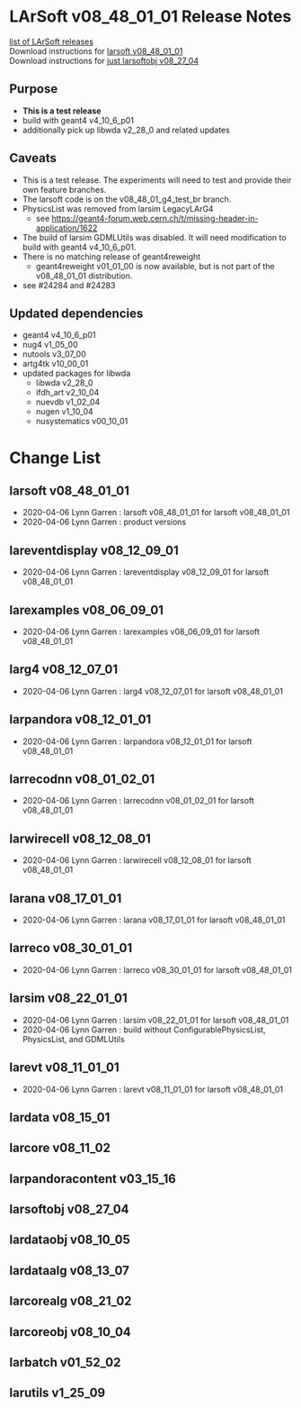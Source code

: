 # LArSoft v08_48_01_01 Release Notes



[list of LArSoft releases](LArSoft_release_list)  
Download instructions for [larsoft v08_48_01_01](http://scisoft.fnal.gov/scisoft/bundles/larsoft/v08_48_01_01/larsoft-v08_48_01_01.html)  
Download instructions for [just larsoftobj v08_27_04](http://scisoft.fnal.gov/scisoft/bundles/larsoftobj/v08_27_04/larsoftobj-v08_27_04.html)

## Purpose

-   **This is a test release**
-   build with geant4 v4_10_6_p01
-   additionally pick up libwda v2_28_0 and related updates

## Caveats

-   This is a test release. The experiments will need to test and provide their own feature branches.
-   The larsoft code is on the v08_48_01_g4_test_br branch.
-   PhysicsList was removed from larsim LegacyLArG4
    -   see https://geant4-forum.web.cern.ch/t/missing-header-in-application/1622
-   The build of larsim GDMLUtils was disabled. It will need modification to build with geant4 v4_10_6_p01.
-   There is no matching release of geant4reweight
    -   geant4reweight v01_01_00 is now available, but is not part of the v08_48_01_01 distribution.
-   see \#24284 and \#24283

## Updated dependencies

-   geant4 v4_10_6_p01
-   nug4 v1_05_00
-   nutools v3_07_00
-   artg4tk v10_00_01
-   updated packages for libwda
    -   libwda v2_28_0
    -   ifdh_art v2_10_04
    -   nuevdb v1_02_04
    -   nugen v1_10_04
    -   nusystematics v00_10_01

# Change List

## larsoft v08_48_01_01

-   2020-04-06 Lynn Garren : larsoft v08_48_01_01 for larsoft v08_48_01_01
-   2020-04-06 Lynn Garren : product versions

## lareventdisplay v08_12_09_01

-   2020-04-06 Lynn Garren : lareventdisplay v08_12_09_01 for larsoft v08_48_01_01

## larexamples v08_06_09_01

-   2020-04-06 Lynn Garren : larexamples v08_06_09_01 for larsoft v08_48_01_01

## larg4 v08_12_07_01

-   2020-04-06 Lynn Garren : larg4 v08_12_07_01 for larsoft v08_48_01_01

## larpandora v08_12_01_01

-   2020-04-06 Lynn Garren : larpandora v08_12_01_01 for larsoft v08_48_01_01

## larrecodnn v08_01_02_01

-   2020-04-06 Lynn Garren : larrecodnn v08_01_02_01 for larsoft v08_48_01_01

## larwirecell v08_12_08_01

-   2020-04-06 Lynn Garren : larwirecell v08_12_08_01 for larsoft v08_48_01_01

## larana v08_17_01_01

-   2020-04-06 Lynn Garren : larana v08_17_01_01 for larsoft v08_48_01_01

## larreco v08_30_01_01

-   2020-04-06 Lynn Garren : larreco v08_30_01_01 for larsoft v08_48_01_01

## larsim v08_22_01_01

-   2020-04-06 Lynn Garren : larsim v08_22_01_01 for larsoft v08_48_01_01
-   2020-04-06 Lynn Garren : build without ConfigurablePhysicsList, PhysicsList, and GDMLUtils

## larevt v08_11_01_01

-   2020-04-06 Lynn Garren : larevt v08_11_01_01 for larsoft v08_48_01_01

## lardata v08_15_01

## larcore v08_11_02

## larpandoracontent v03_15_16

## larsoftobj v08_27_04

## lardataobj v08_10_05

## lardataalg v08_13_07

## larcorealg v08_21_02

## larcoreobj v08_10_04

## larbatch v01_52_02

## larutils v1_25_09
